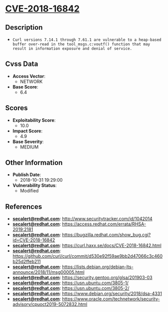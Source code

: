 
# [CVE-2018-16842](https://cve.mitre.org/cgi-bin/cvename.cgi?name=CVE-2018-16842)

## Description

- `Curl versions 7.14.1 through 7.61.1 are vulnerable to a heap-based buffer over-read in the tool_msgs.c:voutf() function that may result in information exposure and denial of service.`

## Cvss Data

- **Access Vector**:
  - NETWORK
- **Base Score**:
  - 6.4

## Scores

- **Exploitability Score**:
  - 10.0
- **Impact Score**:
  - 4.9
- **Base Severity**:
  - MEDIUM

## Other Information

- **Publish Date**:
  - 2018-10-31 19:29:00
- **Vulnerability Status**:
  - Modified

## References

- **secalert@redhat.com**: http://www.securitytracker.com/id/1042014
- **secalert@redhat.com**: https://access.redhat.com/errata/RHSA-2019:2181
- **secalert@redhat.com**: https://bugzilla.redhat.com/show_bug.cgi?id=CVE-2018-16842
- **secalert@redhat.com**: https://curl.haxx.se/docs/CVE-2018-16842.html
- **secalert@redhat.com**: https://github.com/curl/curl/commit/d530e92f59ae9bb2d47066c3c460b25d2ffeb211
- **secalert@redhat.com**: https://lists.debian.org/debian-lts-announce/2018/11/msg00005.html
- **secalert@redhat.com**: https://security.gentoo.org/glsa/201903-03
- **secalert@redhat.com**: https://usn.ubuntu.com/3805-1/
- **secalert@redhat.com**: https://usn.ubuntu.com/3805-2/
- **secalert@redhat.com**: https://www.debian.org/security/2018/dsa-4331
- **secalert@redhat.com**: https://www.oracle.com/technetwork/security-advisory/cpuoct2019-5072832.html

